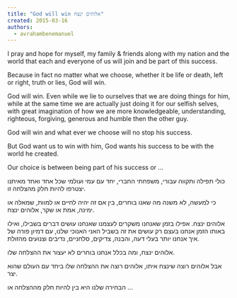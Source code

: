 ```yaml
---
title: "God will win אלוהים ינצח"
created: 2015-03-16
authors: 
  - avrahambenemanuel
---
```


I pray and hope for myself, my family & friends along with my nation and the world that each and everyone of us will join and be part of this success.

Because in fact no matter what we choose, whether it be life or death, left or right, truth or lies, God will win.

God will win. Even while we lie to ourselves that we are doing things for him, while at the same time we are actually just doing it for our selfish selves, with great imagination of how we are more knowledgeable, understanding, righteous, forgiving, generous and humble then the other guy.

God will win and what ever we choose will no stop his success.

But God want us to win with him, God wants his success to be with the world he created.

Our choice is between being part of his success or ...

כולי תפילה ותקווה עבורי, משפחתי החברי, יחד עם עמי ועולמי שכל אחד ואחד מאיתנו יצטרפו להיות חלק מהצלחה זו.

כי למעשה, לא משנה מה שאנו בוחרים, בין אם זה יהיה לחיים או למוות, שמאלה או ימינה, אמת או שקר, אלוהים ינצח.

אלוהים ינצח. אפילו בזמן שאנחנו משקרים לעצמנו שאנחנו עושים דברים בשבילו, ואילו באותו הזמן אנחנו בעצם רק עושים את זה בשביל האני האנוכי שלנו, עם דמיון פורה של איך אנחנו יותר בעלי דעה, והבנה, צדיקים, סלחניים, נדיבים וצנועים מהזולת.

אלוהים ינצח, ומה בכלל אנחנו בוחרים לא יעצור את ההצלחה שלו.

אבל אלוהים רוצה שינצח איתו, אלוהים רוצה את ההצלחה שלו ביחד עם העולם שהוא יצר.

הבחירה שלנו היא בין להיות חלק מההצלחה או ...
